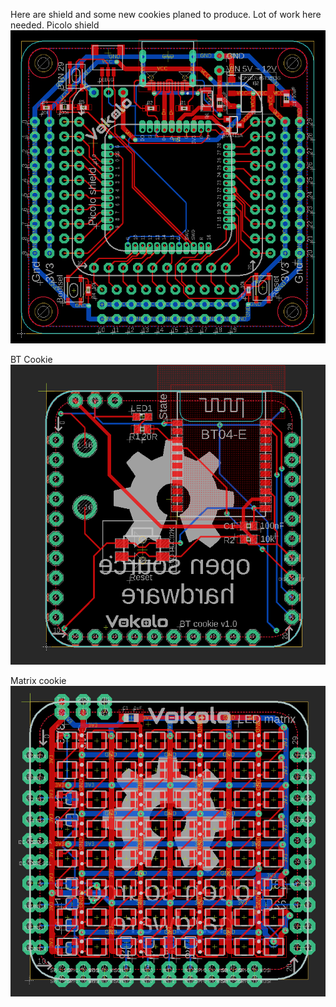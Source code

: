 Here are shield and some new cookies planed to produce. Lot of work here needed.
Picolo shield<br><img src="https://github.com/Azuzula/Picolo-RP2040/blob/main/Files/Comming%20soon/Picolo%20shield.png"><br>

BT Cookie<br><img src="https://github.com/Azuzula/Picolo-RP2040/blob/main/Files/Comming%20soon/BT%20cookie.png"><br>

Matrix cookie<br><img src="https://github.com/Azuzula/Picolo-RP2040/blob/main/Files/Comming%20soon/WS2812%208x8%20matrix%20cookie.png">
